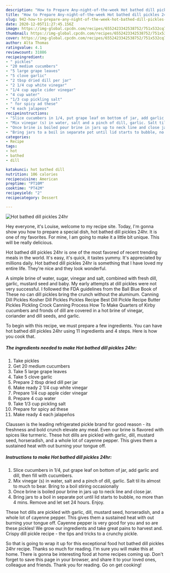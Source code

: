 ```yaml
---
description: "How to Prepare Any-night-of-the-week Hot bathed dill pickles 24hr"
title: "How to Prepare Any-night-of-the-week Hot bathed dill pickles 24hr"
slug: 942-how-to-prepare-any-night-of-the-week-hot-bathed-dill-pickles-24hr
date: 2020-12-05T11:27:45.156Z
image: https://img-global.cpcdn.com/recipes/6552423342538752/751x532cq70/hot-bathed-dill-pickles-24hr-recipe-main-photo.jpg
thumbnail: https://img-global.cpcdn.com/recipes/6552423342538752/751x532cq70/hot-bathed-dill-pickles-24hr-recipe-main-photo.jpg
cover: https://img-global.cpcdn.com/recipes/6552423342538752/751x532cq70/hot-bathed-dill-pickles-24hr-recipe-main-photo.jpg
author: Alta Thomas
ratingvalue: 4.1
reviewcount: 31886
recipeingredient:
- " pickles"
- "20 medium cucumbers"
- "5 large grape leaves"
- "5 clove garlic"
- "2 tbsp dried dill per jar"
- "2 1/4 cup white vinegar"
- "1/4 cup apple cider vinegar"
- "4 cup water"
- "1/3 cup pickling salt"
- " for spicy ad these"
- "4 each jalapeos"
recipeinstructions:
- "Slice cucumbers in 1/4, put grape leaf on bottom of jar, add garlic and dill, then fill with cucumbers."
- "Mix vinegar (s) in water, salt and a pinch of dill, garlic. Salt til its almost to much to bear. Bring to a boil stiring occasionally"
- "Once brine is boiled pour brine in jars up to neck line and close jar."
- "Bring jars to a boil in separate pot until lid starts to bubble, no more than 4 mins. Remove and let set 24 hours. Enjoy."
categories:
- Recipe
tags:
- hot
- bathed
- dill

katakunci: hot bathed dill 
nutrition: 106 calories
recipecuisine: American
preptime: "PT10M"
cooktime: "PT42M"
recipeyield: "2"
recipecategory: Dessert

---
```



![Hot bathed dill pickles 24hr](https://img-global.cpcdn.com/recipes/6552423342538752/751x532cq70/hot-bathed-dill-pickles-24hr-recipe-main-photo.jpg)

Hey everyone, it's Louise, welcome to my recipe site. Today, I'm gonna show you how to prepare a special dish, hot bathed dill pickles 24hr. It is one of my favorites. For mine, I am going to make it a little bit unique. This will be really delicious.

Hot bathed dill pickles 24hr is one of the most favored of recent trending meals in the world. It's easy, it's quick, it tastes yummy. It's appreciated by millions daily. Hot bathed dill pickles 24hr is something that I have loved my entire life. They're nice and they look wonderful.

A simple brine of water, sugar, vinegar and salt, combined with fresh dill, garlic, mustard seed and baby. My early attempts at dill pickles were not very successful. I followed the FDA guidelines from the Ball Blue Book of These no can dill pickles bring the crunch without the aluminum. Canning Dill Pickles Kosher Dill Pickles Pickles Recipe Best Dill Pickle Recipe Butter Pickles Pickling Crock Canning Process How To Make Quarters of Kirby cucumbers and fronds of dill are covered in a hot brine of vinegar, coriander and dill seeds, and garlic.


To begin with this recipe, we must prepare a few ingredients. You can have hot bathed dill pickles 24hr using 11 ingredients and 4 steps. Here is how you cook that.

<!--inarticleads1-->

##### The ingredients needed to make Hot bathed dill pickles 24hr:

1. Take  pickles
1. Get 20 medium cucumbers
1. Take 5 large grape leaves
1. Take 5 clove garlic
1. Prepare 2 tbsp dried dill per jar
1. Make ready 2 1/4 cup white vinegar
1. Prepare 1/4 cup apple cider vinegar
1. Prepare 4 cup water
1. Take 1/3 cup pickling salt
1. Prepare  for spicy ad these
1. Make ready 4 each jalapeños


Claussen is the leading refrigerated pickle brand for good reason - its freshness and bold crunch elevate any meal. Even our brine is flavored with spices like turmeric. These hot dills are pickled with garlic, dill, mustard seed, horseradish, and a whole lot of cayenne pepper. This gives them a sustained heat with out burning your tongue off. 

<!--inarticleads2-->

##### Instructions to make Hot bathed dill pickles 24hr:

1. Slice cucumbers in 1/4, put grape leaf on bottom of jar, add garlic and dill, then fill with cucumbers.
1. Mix vinegar (s) in water, salt and a pinch of dill, garlic. Salt til its almost to much to bear. Bring to a boil stiring occasionally
1. Once brine is boiled pour brine in jars up to neck line and close jar.
1. Bring jars to a boil in separate pot until lid starts to bubble, no more than 4 mins. Remove and let set 24 hours. Enjoy.


These hot dills are pickled with garlic, dill, mustard seed, horseradish, and a whole lot of cayenne pepper. This gives them a sustained heat with out burning your tongue off. Cayenne pepper is very good for you and so are these pickles! We grow our ingredients and take great pains to harvest and. Crispy dill pickle recipe - the tips and tricks to a crunchy pickle. 

So that is going to wrap it up for this exceptional food hot bathed dill pickles 24hr recipe. Thanks so much for reading. I'm sure you will make this at home. There is gonna be interesting food at home recipes coming up. Don't forget to save this page in your browser, and share it to your loved ones, colleague and friends. Thank you for reading. Go on get cooking!
